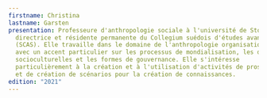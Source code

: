 ```yaml
---
firstname: Christina
lastname: Garsten
presentation: Professeure d'anthropologie sociale à l'université de Stockholm et
  directrice et résidente permanente du Collegium suédois d'études avancées
  (SCAS). Elle travaille dans le domaine de l'anthropologie organisationnelle,
  avec un accent particulier sur les processus de mondialisation, les dynamiques
  socioculturelles et les formes de gouvernance. Elle s'intéresse
  particulièrement à la création et à l'utilisation d'activités de prospective
  et de création de scénarios pour la création de connaissances.
edition: "2021"
---
```

